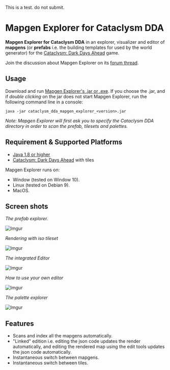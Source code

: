 This is a test. do not submit.

# Mapgen Explorer for Cataclysm DDA

**Mapgen Explorer for Cataclysm DDA** in an explorer, visualizer and editor of **mapgens** (or **prefabs** i.e. the building templates for used by the world generator) for the [Cataclysm: Dark Days Ahead](https://github.com/CleverRaven/Cataclysm-DDA) game.

Join the discussion about Mapgen Explorer on its [forum thread](https://discourse.cataclysmdda.org/t/prefab-explorer/15347).

## Usage

Download and run [Mapgen Explorer's .jar or .exe](https://github.com/achoum/cataclysm_dda_mapgen_explorer/releases). If you choose the .jar, and if _double clicking_ on the jar does not start Mapgen Explorer, run the following command line in a console:

~~~~
java -jar cataclysm_dda_mapgen_explorer_<version>.jar
~~~~

*Note: Mapgen Explorer will first ask you to specify the Cataclysm DDA directory in order to scan the prefab, tilesets and palettes.*

## Requirement & Supported Platforms
- [Java 1.8 or higher](https://java.com/en/download/)
- [Cataclysm: Dark Days Ahead](https://github.com/CleverRaven/Cataclysm-DDA) with tiles


Mapgen Explorer runs on:
- Window (tested on Window 10).
- Linux (tested on Debian 9).
- MacOS.

## Screen shots

_The prefab explorer._

![Imgur](https://i.imgur.com/R0oR6r0.png)

_Rendering with iso tileset_

![Imgur](https://raw.githubusercontent.com/achoum/cataclysm_dda_mapgen_explorer/master/screen/6.png)

_The integrated Editor_

![Imgur](https://i.imgur.com/pyIAq12.png)

_How to use your own editor_

![Imgur](https://raw.githubusercontent.com/achoum/cataclysm_dda_mapgen_explorer/master/screen/tutorial.png)

_The palette explorer_

![Imgur](https://raw.githubusercontent.com/achoum/cataclysm_dda_mapgen_explorer/master/screen/7.png)

## Features

- Scans and index all the mapgens automatically.
- "Linked" edition i.e. editing the json code updates the render automatically, and editing the rendered map using the edit tools updates the json code automatically.
- Instantaneous switch between mapgens. 
- Instantaneous switch between tiles. 
